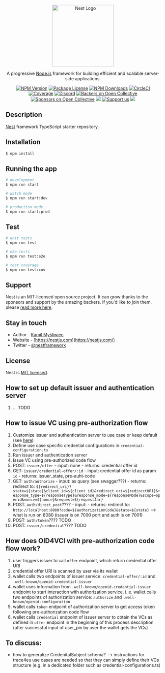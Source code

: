 <p align="center">
  <a href="http://nestjs.com/" target="blank"><img src="https://nestjs.com/img/logo-small.svg" width="200" alt="Nest Logo" /></a>
</p>

[circleci-image]: https://img.shields.io/circleci/build/github/nestjs/nest/master?token=abc123def456
[circleci-url]: https://circleci.com/gh/nestjs/nest

  <p align="center">A progressive <a href="http://nodejs.org" target="_blank">Node.js</a> framework for building efficient and scalable server-side applications.</p>
    <p align="center">
<a href="https://www.npmjs.com/~nestjscore" target="_blank"><img src="https://img.shields.io/npm/v/@nestjs/core.svg" alt="NPM Version" /></a>
<a href="https://www.npmjs.com/~nestjscore" target="_blank"><img src="https://img.shields.io/npm/l/@nestjs/core.svg" alt="Package License" /></a>
<a href="https://www.npmjs.com/~nestjscore" target="_blank"><img src="https://img.shields.io/npm/dm/@nestjs/common.svg" alt="NPM Downloads" /></a>
<a href="https://circleci.com/gh/nestjs/nest" target="_blank"><img src="https://img.shields.io/circleci/build/github/nestjs/nest/master" alt="CircleCI" /></a>
<a href="https://coveralls.io/github/nestjs/nest?branch=master" target="_blank"><img src="https://coveralls.io/repos/github/nestjs/nest/badge.svg?branch=master#9" alt="Coverage" /></a>
<a href="https://discord.gg/G7Qnnhy" target="_blank"><img src="https://img.shields.io/badge/discord-online-brightgreen.svg" alt="Discord"/></a>
<a href="https://opencollective.com/nest#backer" target="_blank"><img src="https://opencollective.com/nest/backers/badge.svg" alt="Backers on Open Collective" /></a>
<a href="https://opencollective.com/nest#sponsor" target="_blank"><img src="https://opencollective.com/nest/sponsors/badge.svg" alt="Sponsors on Open Collective" /></a>
  <a href="https://paypal.me/kamilmysliwiec" target="_blank"><img src="https://img.shields.io/badge/Donate-PayPal-ff3f59.svg"/></a>
    <a href="https://opencollective.com/nest#sponsor"  target="_blank"><img src="https://img.shields.io/badge/Support%20us-Open%20Collective-41B883.svg" alt="Support us"></a>
  <a href="https://twitter.com/nestframework" target="_blank"><img src="https://img.shields.io/twitter/follow/nestframework.svg?style=social&label=Follow"></a>
</p>
  <!--[![Backers on Open Collective](https://opencollective.com/nest/backers/badge.svg)](https://opencollective.com/nest#backer)
  [![Sponsors on Open Collective](https://opencollective.com/nest/sponsors/badge.svg)](https://opencollective.com/nest#sponsor)-->

## Description

[Nest](https://github.com/nestjs/nest) framework TypeScript starter repository.

## Installation

```bash
$ npm install
```

## Running the app

```bash
# development
$ npm run start

# watch mode
$ npm run start:dev

# production mode
$ npm run start:prod
```

## Test

```bash
# unit tests
$ npm run test

# e2e tests
$ npm run test:e2e

# test coverage
$ npm run test:cov
```

## Support

Nest is an MIT-licensed open source project. It can grow thanks to the sponsors and support by the amazing backers. If you'd like to join them, please [read more here](https://docs.nestjs.com/support).

## Stay in touch

- Author - [Kamil Myśliwiec](https://kamilmysliwiec.com)
- Website - [https://nestjs.com](https://nestjs.com/)
- Twitter - [@nestframework](https://twitter.com/nestframework)

## License

Nest is [MIT licensed](LICENSE).

## How to set up default issuer and authentication server
1. ... TODO

## How to issue VC using pre-authorization flow
1. Customize issuer and authentication server to use case or keep default (see [here](#how-to-set-up-default-issuer-and-authentication-server))
2. Define use case specific credential configurations in `credential-configuration.ts`
3. Run issuer and authentication server
4. Issue VC using pre-authorized code flow
  1. POST: `issuer/offer`
    - input: none
    - returns: credential offer id
  2. GET: `issuer/credential-offer/:id`
    - input: credential offer id as param `id`
    - returns: issuer_state, pre-auht-code
  3. GET: `auth/authorize`
    - input: as query (see swagger???)
    - returns: redirect to: `${redirect_uri}?state=${state}&client_id=${client_id}&redirect_uri=${redirectURI}&response_type=${responseType}&response_mode=${responseMode}&scope=openid&nonce=${nonce}&request=${requestJar}`
  4. POST: `auth/direct_post`????
    - input:
    - returns: redirect to: `http://localhost:8080?code=${authorizationCode}&state=${state}` --> what is run on 8080 (issuer is on 7000 port and auth is on 7001)
  4. POST: `auth/token`???? TODO
  5. POST: `issuer/credential`???? TODO

## How does OID4VCI with pre-authorization code flow work?
1. user triggers issuer to call `offer` endpoint, which return credential offer URI
2. credential offer URI is scanned by user via its wallet
3. wallet calls two endpoints of issuer service: `credential-offer/:id` and `.well-known/openid-credential-issuer`
4. wallet uses information from `.well-known/openid-credential-issuer` endpoint to start interaction with authorization service, i. e. wallet calls two endpoints of authorization service: `authorize` and `.well-known/openid-configuration`
5. wallet calls `token` endpoint of authorization server to get access token following pre-authorization code flow
6. wallet calls `credential` endpoint of issuer server to obtain the VCs as defined in `offer` endpoint in the beginning of this process description (after successful input of user_pin by user the wallet gets the VCs)

## To discuss:
- how to generalize CredenitalSubject schema? --> instructions for trace4eu use cases are needed so that they can simply define their VCs structure (e.g. in a dedicated folder such as credential-configurations.ts)
